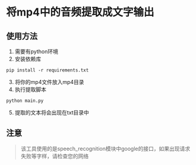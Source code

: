 # 将mp4中的音频提取成文字输出

## 使用方法

1. 需要有python环境
2. 安装依赖库

```shell
pip install -r requirements.txt
```

3. 将你的mp4文件放入mp4目录
4. 执行提取脚本

```shell
python main.py
```

5. 提取的文本将会出现在txt目录中

## 注意
> 该工具使用的是speech_recognition模块中google的接口，如果出现请求失败等字样，请检查您的网络
